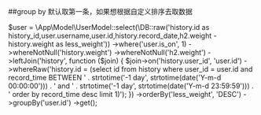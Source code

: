 ##group by 默认取第一条，如果想根据自定义排序去取数据

$user = \App\Model\UserModel::select(\DB::raw('history.id as history_id,user.username,user.id,history.record_date,h2.weight - history.weight as less_weight'))
            ->where('user.is_on', 1)
            ->whereNotNull('history.weight')
            ->whereNotNull('h2.weight')
            ->leftJoin('history', function ($join) {
                $join->on('history.user_id', 'user.id')
                    ->whereRaw('history.id = (select id from history where user_id = user.id and record_time BETWEEN ' .
                        strtotime('-1 day', strtotime(date('Y-m-d 00:00:00'))) . ' and '
                        . strtotime('-1 day', strtotime(date('Y-m-d 23:59:59'))) . ' order by record_time desc limit 1)');
            })
            ->orderBy('less_weight', 'DESC')
            ->groupBy('user.id')
            ->get();
